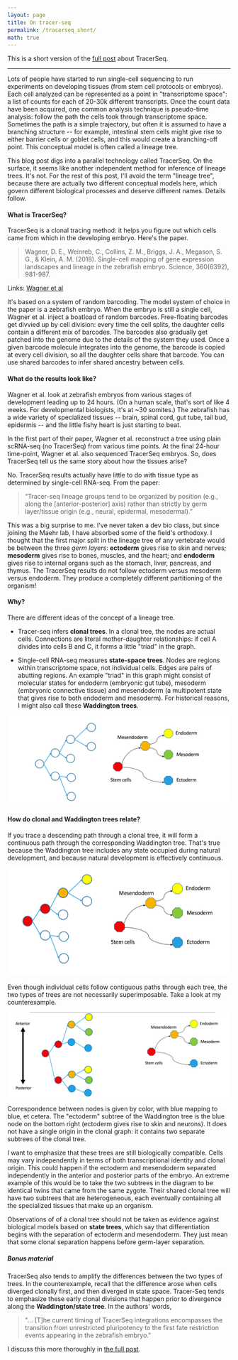 ```yaml
---
layout: page
title: On tracer-seq
permalink: /tracerseq_short/
math: true
---
```


This is a short version of the [full post](https://ekernf01.github.io/tracerseq/) about TracerSeq. 

----

Lots of people have started to run single-cell sequencing to run experiments on developing tissues (from stem cell protocols or embryos). Each cell analyzed can be represented as a point in "transcriptome space": a list of counts for each of 20-30k different transcripts. Once the count data have been acquired, one common analysis technique is pseudo-time analysis: follow the path the cells took through transcriptome space. Sometimes the path is a simple trajectory, but often it is assumed to have a branching structure -- for example, intestinal stem cells might give rise to either barrier cells or goblet cells, and this would create a branching-off point. This conceptual model is often called a lineage tree.

This blog post digs into a parallel technology called TracerSeq. On the surface, it seems like another independent method for inference of lineage trees. It's not. For the rest of this post, I'll avoid the term "lineage tree", because there are actually two different conceptual models here, which govern different biological processes and deserve different names. Details follow.

#### What is TracerSeq?

TracerSeq is a clonal tracing method: it helps you figure out which cells came from which in the developing embryo. Here's the paper. 

> Wagner, D. E., Weinreb, C., Collins, Z. M., Briggs, J. A., Megason, S.
> G., & Klein, A. M. (2018). Single-cell mapping of gene expression 
> landscapes and lineage in the zebrafish embryo. Science, 360(6392),
> 981-987.
     
Links: [Wagner et al](http://science.sciencemag.org/content/early/2018/04/25/science.aar4362)


It's based on a system of random barcoding. The model system of choice in the paper is a zebrafish embryo. When the embryo is still a single cell, Wagner et al. inject a boatload of random barcodes. Free-floating barcodes get divvied up by cell division: every time the cell splits, the daughter cells contain a different mix of barcodes. The barcodes also gradually get patched into the genome due to the details of the system they used. Once a given barcode molecule integrates into the genome, the barcode is copied at every cell division, so all the daughter cells share that barcode. You can use shared barcodes to infer shared ancestry between cells. 

#### What do the results look like?

Wagner et al. look at zebrafish embryos from various stages of development leading up to 24 hours. (On a human scale, that's sort of like 4 weeks. For developmental biologists, it's at ~30 somites.) The zebrafish has a wide variety of specialized tissues -- brain, spinal cord, gut tube, tail bud, epidermis -- and the little fishy heart is just starting to beat. 

In the first part of their paper, Wagner et al. reconstruct a tree using plain scRNA-seq (no TracerSeq) from various time points. At the final 24-hour time-point, Wagner et al. also sequenced TracerSeq embryos. So, does TracerSeq tell us the same story about how the tissues arise?

No. TracerSeq results actually have little to do with tissue type as determined by single-cell RNA-seq. From the paper: 

> “Tracer-seq lineage groups tend to be organized by position (e.g.,
> along the [anterior-posterior] axis) rather than strictly by germ 
> layer/tissue origin (e.g., neural, epidermal, mesodermal).” 

This was a big surprise to me. I've never taken a dev bio class, but since joining the Maehr lab, I have absorbed some of the field's orthodoxy. I thought that the first major split in the lineage tree of any vertebrate would be between the three *germ layers*: **ectoderm** gives rise to skin and nerves; **mesoderm** gives rise to bones, muscles, and the heart; and **endoderm** gives rise to internal organs such as the stomach, liver, pancreas, and thymus. The TracerSeq results do not follow ectoderm versus mesoderm versus endoderm. They produce a completely different partitioning of the organism! 

#### Why?

There are different ideas of the concept of a lineage tree.

- Tracer-seq infers **clonal trees**. In a clonal tree, the nodes are actual cells. Connections are literal mother-daughter relationships: if cell A divides into cells B and C, it forms a little "triad" in the graph.

- Single-cell RNA-seq measures **state-space trees**. Nodes are regions within transcriptome space, not individual cells. Edges are pairs of abutting regions. An example "triad" in this graph might consist of molecular states for endoderm (embryonic gut tube), mesoderm (embryonic connective tissue) and mesendoderm (a multipotent state that gives rise to both endoderm and mesoderm). For historical reasons, I might also call these **Waddington trees**.


![Clonal (left) and Waddington (right) trees](/images/trees_compare1.png)

#### How do clonal and Waddington trees relate?

If you trace a descending path through a clonal tree, it will form a continuous path through the corresponding Waddington tree. That's true because the Waddington tree includes any state occupied during natural development, and because natural development is effectively continuous. 

![A cellular trajectory in a clonal tree follows a continous path through the Waddington tree.](/images/trees_compare2.png)


Even though individual cells follow contiguous paths through each tree, the two types of trees are not necessarily superimposable. Take a look at my counterexample. 

![Non-superimposable clonal and waddington trees](/images/trees_compare3.png)


Correspondence between nodes is given by color, with blue mapping to blue, et cetera. The "ectoderm" subtree of the Waddington tree is the blue node on the bottom right (ectoderm gives rise to skin and neurons). It does not have a single origin in the clonal graph: it contains two separate subtrees of the clonal tree. 

I want to emphasize that these trees are still biologically compatible. Cells may vary independently in terms of both transcriptional identity and clonal origin. This could happen if the ectoderm and mesendoderm separated independently in the anterior and posterior parts of the embryo. An extreme example of this would be to take the two subtrees in the diagram to be identical twins that came from the same zygote. Their shared clonal tree will have two subtrees that are heterogeneous, each eventually containing all the specialized tissues that make up an organism. 

Observations of of a clonal tree should not be taken as evidence against biological models based on **state trees**, which say that differentiation begins with the separation of ectoderm and mesendoderm. They just mean that some clonal separation happens before germ-layer separation.

##### Bonus material

TracerSeq also tends to amplify the differences between the two types of trees. In the counterexample, recall that the difference arose when cells diverged clonally first, and then diverged in state space. Tracer-Seq tends to emphasize these early clonal divisions that happen prior to divergence along the **Waddington/state tree**. In the authors' words, 

> "... [T]he current timing of TracerSeq integrations encompasses the
> transition from unrestricted pluripotency to the first fate 
> restriction events appearing in the zebrafish embryo."
      
I discuss this more thoroughly in [the full post](https://ekernf01.github.io/tracerseq/). 
